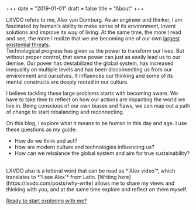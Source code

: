 +++
date = "2019-01-01"
draft = false
title = "About"
+++

LXVDO refers to me, Alex van Domburg. As an engineer and thinker, I am fascinated by human's ability to make sense of its environment, invent solutions and improve its way of living.
At the same time, the more I read and see, the more I realize that we are becoming one of our own [largest existential threats](https://80000hours.org/articles/extinction-risk/).  
Technological progress has given us the power to transform our lives. But without proper control, that same power can just as easily lead us to our demise. 
Our power has destabilized the global system, has increased inequality on multiple levels and has been disconnecting us from our environment and ourselves. 
It influences our thinking and some of its mental constructs are deeply rooted in our culture.  

I believe tackling these large problems starts with becoming aware. We have to take time to reflect on how our actions are impacting the world we live in. 
Being conscious of our own biases and flaws, we can map out a path of change to start rebalancing and reconnecting.    
  
On this blog, I explore what it means to be human in this day and age. I use these questions as my guide: 

+ How do we think and act? 
+ How are modern culture and technologies influencing us?
+ How can we rebalance the global system and aim for true sustainability?

<br> 
LXVDO also is a letteral word that can be read as *'Alex video'*, which translates to *'I see Alex'* from Latin. 
[Writing here](https://lxvdo.com/posts/why-write) allows me to share my views and thinking with you, and at the same time explore and reflect on them myself.  

[Ready to start exploring with me?](https://lxvdo.com/posts)
